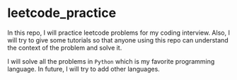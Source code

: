 # leetcode_practice
In this repo, I will practice leetcode problems for my coding interview.
Also, I will try to give some tutorials so that anyone using this repo 
can understand the context of the problem and solve it.

I will solve all the problems in `Python` which is my favorite programming
language. In future, I will try to add other languages.